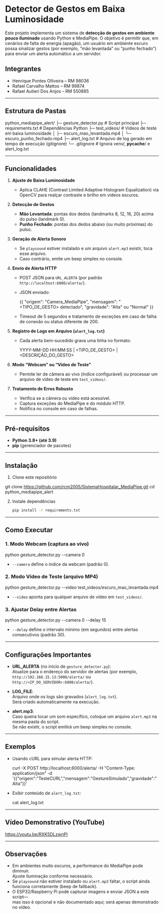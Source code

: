 # Detector de Gestos em Baixa Luminosidade

Este projeto implementa um sistema de **detecção de gestos em ambiente pouco iluminado** usando Python e MediaPipe. O objetivo é permitir que, em cenários de falta de energia (apagão), um usuário em ambiente escuro possa sinalizar gestos (por exemplo, “mão levantada” ou “punho fechado”) para enviar um alerta automático a um servidor.

## Integrantes
- Henrique Pontes Olliveira – RM 98036  
- Rafael Carvalho Mattos – RM 99874  
- Rafael Autieri Dos Anjos – RM 550885  

---

## Estrutura de Pastas


python_mediapipe_alert/
├─ gesture_detector.py        # Script principal
├─ requirements.txt           # Dependências Python
├─ test_videos/               # Vídeos de teste em baixa luminosidade
│    ├─ escuro_mao_levantada.mp4
│    └─ escuro_punho_fechado.mp4
├─ alert_log.txt              # Arquivo de log gerado em tempo de execução (gitignore)
└─ .gitignore                 # Ignora venv/, __pycache__/ e alert_log.txt


---

## Funcionalidades

1. **Ajuste de Baixa Luminosidade**  
   - Aplica CLAHE (Contrast Limited Adaptive Histogram Equalization) via OpenCV para realçar contraste e brilho em vídeos escuros.

2. **Detecção de Gestos**  
   - **Mão Levantada**: pontas dos dedos (landmarks 8, 12, 16, 20) acima do pulso (landmark 0).  
   - **Punho Fechado**: pontas dos dedos abaixo (ou muito próximas) do pulso.

3. **Geração de Alerta Sonoro**  
   - Se `playsound` estiver instalado e um arquivo `alert.mp3` existir, toca esse arquivo.  
   - Caso contrário, emite um beep simples no console.

4. **Envio de Alerta HTTP**  
   - POST JSON para `URL_ALERTA` (por padrão `http://localhost:6000/alerta/`).  
   - JSON enviado:
   
     {{
       "origem": "Camera_MediaPipe",
       "mensagem": "<TIPO_DE_GESTO> detectado",
       "gravidade": "Alta" ou "Normal"
     }}
 
   - Timeout de 5 segundos e tratamento de exceções em caso de falha de conexão ou status diferente de 200.

5. **Registro de Logs em Arquivo (`alert_log.txt`)**  
   - Cada alerta bem-sucedido grava uma linha no formato:
   
     YYYY-MM-DD HH:MM:SS | <TIPO_DE_GESTO> | <DESCRIÇÃO_DO_GESTO>
   

6. **Modo “Webcam” ou “Vídeo de Teste”**  
   - Permite ler de câmera ao vivo (índice configurável) ou processar um arquivo de vídeo de teste em `test_videos/`.

7. **Tratamento de Erros Robusto**  
   - Verifica se a câmera ou vídeo está acessível.  
   - Captura exceções do MediaPipe e do módulo HTTP.  
   - Notifica no console em caso de falhas.

---

## Pré-requisitos

- **Python 3.8+ (até 3.9)**  
- **pip** (gerenciador de pacotes)  

---

## Instalação

1. Clone este repositório  
 
  git clone https://github.com/rcm2005/SistemaHospitalar_MediaPipe.git
  cd python_mediapipe_alert



2. Instale dependências  
   ```bash
   pip install -r requirements.txt
   ```

---

## Como Executar

### 1. Modo Webcam (captura ao vivo)

python gesture_detector.py --camera 0

- `--camera` define o índice da webcam (padrão 0).

### 2. Modo Vídeo de Teste (arquivo MP4)

python gesture_detector.py --video test_videos/escuro_mao_levantada.mp4

- `--video` aponta para qualquer arquivo de vídeo em `test_videos/`.

### 3. Ajustar Delay entre Alertas

python gesture_detector.py --camera 0 --delay 15

- `--delay` define o intervalo mínimo (em segundos) entre alertas consecutivos (padrão 30).

---

## Configurações Importantes

- **URL_ALERTA** (no início de `gesture_detector.py`):  
  Atualize para o endereço do servidor de alertas (por exemplo, `http://192.168.15.13:5000/alerta/` ou `http://<IP_DO_SERVIDOR>:6000/alerta/`).

- **LOG_FILE**:  
  Arquivo onde os logs são gravados (`alert_log.txt`).  
  Será criado automaticamente na execução.

- **alert.mp3**:  
  Caso queira tocar um som específico, coloque um arquivo `alert.mp3` na mesma pasta do script.  
  Se não existir, o script emitirá um beep simples no console.

---

## Exemplos

- Usando cURL para simular alerta HTTP:

  curl -X POST http://localhost:6000/alerta/        -H "Content-Type: application/json"        -d '{{"origem":"TesteCURL","mensagem":"GestureSimulado","gravidade":"Alta"}}'


- Exibir conteúdo de `alert_log.txt`:

  cat alert_log.txt


---

## Vídeo Demonstrativo (YouTube)

https://youtu.be/RXK5DLzwnPI

---

## Observações

- Em ambientes muito escuros, a performance do MediaPipe pode diminuir.  
  Ajuste iluminação conforme necessário.  
- Se `playsound` não estiver instalado ou `alert.mp3` faltar, o script ainda funciona corretamente (beep de fallback).  
- O ESP32/Raspberry Pi pode capturar imagens e enviar JSON a este script—  
  mas isso é opcional e não documentado aqui; será apenas demonstrado no vídeo.
